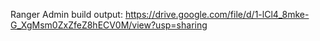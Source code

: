 Ranger Admin build output: https://drive.google.com/file/d/1-lCl4_8mke-G_XgMsm0ZxZfeZ8hECV0M/view?usp=sharing
